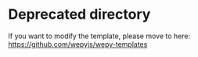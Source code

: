 # Deprecated directory


If you want to modify the template, please move to here: https://github.com/wepyjs/wepy-templates
